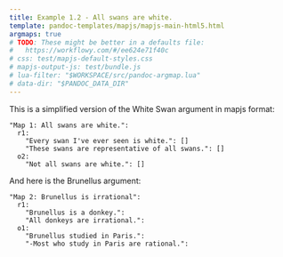 ```yaml
---
title: Example 1.2 - All swans are white.
template: pandoc-templates/mapjs/mapjs-main-html5.html
argmaps: true
# TODO: These might be better in a defaults file:
#   https://workflowy.com/#/ee624e71f40c
# css: test/mapjs-default-styles.css
# mapjs-output-js: test/bundle.js
# lua-filter: "$WORKSPACE/src/pandoc-argmap.lua"
# data-dir: "$PANDOC_DATA_DIR"
---
```


This is a simplified version of the White Swan argument in mapjs format:

```{#argmap1 .argmap .yml name="Example 1: All swans are white." to="js"}
"Map 1: All swans are white.":
  r1:
    "Every swan I've ever seen is white.": []
    "These swans are representative of all swans.": []
  o2:
    "Not all swans are white.": []
```

And here is the Brunellus argument:

```{#argmap2 .argmap .yml name="An argument about a donkey" to="js"}
"Map 2: Brunellus is irrational":
  r1:
    "Brunellus is a donkey.":
    "All donkeys are irrational.":
  o1:
    "Brunellus studied in Paris.":
    "-Most who study in Paris are rational.":
```

